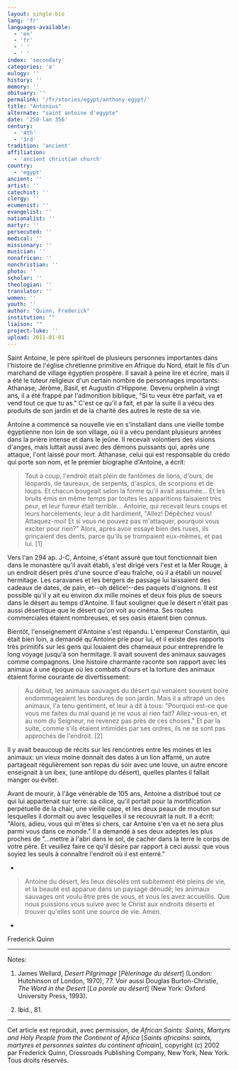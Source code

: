 ```yaml
---
layout: single-bio
lang: 'fr'
languages-available:
  - 'en'
  - 'fr'
  - ' '
  - ' '
index: 'secondary'
categories: 'a'
eulogy: ''
history: ''
memory: ''
obituary: ''
permalink: '/fr/stories/egypt/anthony-egypt/'
title: "Antonius"
alternate: "saint antoine d'egypte"
date: '250-lan 356'
century:
  - '4th'
  - '3rd'
tradition: 'ancient'
affiliation:
  - 'ancient christian church'
country:
  - 'egypt'
ancient: ''
artist: ''
catechist: ''
clergy: ''
ecumenist: ''
evangelist: ''
nationalist: ''
martyr: ''
persecuted: ''
medical: ''
missionary: ''
musician: ''
nonafrican: ''
nonchristian: ''
photo: ''
scholar: ''
theologian: ''
translator: ''
women: ''
youth: ''
author: "Quinn, Frederick"
institution: ""
liaison: ""
project-luke: ''
upload: 2011-01-01
---
```




Saint Antoine, le père spirituel de plusieurs personnes importantes dans l'histoire de l'église chrétienne primitive en Afrique du Nord, était le fils d'un marchand de village égyptien prospère. Il savait à peine lire et écrire, mais il a été le tuteur religieux d'un certain nombre de personnages importants: Athanase, Jérôme, Basil, et Augustin d'Hippone. Devenu orphelin à vingt ans, il a été frappé par l'admonition biblique, "Si tu veux être parfait, va et vend tout ce que tu as." C'est ce qu'il a fait, et par la suite il a vécu des produits de son jardin et de la charité des autres le reste de sa vie.

Antoine a commencé sa nouvelle vie en s'installant dans une vieille tombe égyptienne non loin de son village, où il a vécu pendant plusieurs années dans la prière intense et dans le jeûne. Il recevait volontiers des visions d'anges, mais luttait aussi avec des démons puissants qui, après une attaque, l'ont laissé pour mort. Athanase, celui qui est responsable du crédo qui porte son nom, et le premier biographe d'Antoine, a écrit:

> Tout à coup, l'endroit était plein de fantômes de lions, d'ours, de léopards, de taureaux, de serpents, d'aspics, de scorpions et de loups. Et chacun bougeait selon la forme qu'il avait assumée... Et les bruits émis en même temps par toutes les apparitions faisaient très peur, et leur fureur était terrible... Antoine, qui recevait leurs coups et leurs harcèlements, leur a dit hardiment, "Allez! Dépêchez vous! Attaquez-moi! Et si vous ne pouvez pas m'attaquer, pourquoi vous exciter pour rien?" Alors, après avoir essayé bien des ruses, ils grinçaient des dents, parce qu'ils se trompaient eux-mêmes, et pas lui. [1]

Vers l'an 294 ap. J-C, Antoine, s'étant assuré que tout fonctionnait bien dans le monastère qu'il avait établi, s'est dirigé vers l'est et la Mer Rouge, à un endroit désert près d'une source d'eau fraîche, où il a établi un nouvel hermitage. Les caravanes et les bergers de passage lui laissaient des cadeaux de dates, de pain, et--oh d&eacute;lice!--des paquets d'oignons. Il est possible qu'il y ait eu environ dix mille moines et deux fois plus de soeurs dans le désert au temps d'Antoine. Il faut souligner que le désert n'était pas aussi désertique que le désert qu'on voit au cinéma. Ses routes commerciales étaient nombreuses, et ses oasis étaient bien connus.

Bientôt, l'enseignement d'Antoine s'est répandu. L'empereur Constantin, qui était bien loin, a demandé qu'Antoine prie pour lui, et il existe des rapports très primitifs sur les gens qui louaient des chameaux pour entreprendre le long voyage jusqu'à son hermitage. Il avait souvent des animaux sauvages comme compagnons. Une histoire charmante raconte son rapport avec les animaux à une époque où les combats d'ours et la torture des animaux étaient forme courante de divertissement:

> Au début, les animaux sauvages du désert qui venaient souvent boire endommageaient les bordures de son jardin. Mais il a attrapé un des animaux, l'a tenu gentiment, et leur a dit à tous: "Pourquoi est-ce que vous me faites du mal quand je ne vous ai rien fait? Allez-vous-en, et au nom du Seigneur, ne revenez pas près de ces choses." Et par la suite, comme s'ils étaient intimidés par ses ordres, ils ne se sont pas approchés de l'endroit. [2]

Il y avait beaucoup de récits sur les rencontres entre les moines et les animaux: un vieux moine donnait des dates à un lion affamé, un autre partageait régulièrement son repas du soir avec une louve, un autre encore enseignait à un ibex, (une antilope du désert), quelles plantes il fallait manger ou éviter.

Avant de mourir, à l'âge vénérable de 105 ans, Antoine a distribué tout ce qui lui appartenait sur terre: sa cilice, qu'il portait pour la mortification perpétuelle de la chair, une vieille cape, et les deux peaux de mouton sur lesquelles il dormait ou avec lesquelles il se recouvrait la nuit. Il a écrit: "Alors, adieu, vous qui m'êtes si chers, car Antoine s'en va et ne sera plus parmi vous dans ce monde." Il a demandé à ses deux adeptes les plus proches de "...mettre à l'abri dans le sol, de cacher dans la terre le corps de votre père. Et veuillez faire ce qu'il désire par rapport à ceci aussi: que vous soyiez les seuls à connaître l'endroit où il est enterré."

*
> Antoine du désert, les lieux désolés ont subitement été pleins de vie, et la beauté est apparue dans un paysage dénudé; les animaux sauvages ont voulu être près de vous, et vous les avez accueillis. Que nous puissions vous suivre avec le Christ aux endroits déserts et trouver qu'elles sont une source de vie. Amen.
*

Frederick Quinn

---

Notes:

1. James Wellard, *Desert Pilgrimage* [*Pèlerinage du désert*] (London: Hutchinson of London, 1970), 77. Voir aussi Douglas Burton-Christie, *The Word in the Desert* [*La parole au désert*] (New York: Oxford University Press, 1993).

2. Ibid., 81.

---

Cet article est reproduit, avec permission, de *African Saints: Saints, Martyrs and Holy People from the Continent of Africa* [*Saints africains: saints, martyres et personnes saintes du continent africain*], copyright (c) 2002 par Frederick Quinn, Crossroads Publishing Company, New York, New York. Tous droits réservés.